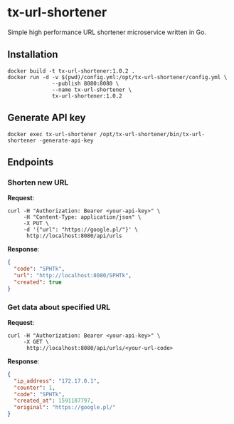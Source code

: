# tx-url-shortener
Simple high performance URL shortener microservice written in Go.

## Installation
```shell script
docker build -t tx-url-shortener:1.0.2 .
docker run -d -v $(pwd)/config.yml:/opt/tx-url-shortener/config.yml \
              --publish 8080:8080 \
              --name tx-url-shortener \
              tx-url-shortener:1.0.2
```

## Generate API key
```shell script
docker exec tx-url-shortener /opt/tx-url-shortener/bin/tx-url-shortener -generate-api-key
```

## Endpoints
### Shorten new URL
**Request**:
```shell script
curl -H "Authorization: Bearer <your-api-key>" \
     -H "Content-Type: application/json" \
     -X PUT \
     -d '{"url": "https://google.pl/"}' \
      http://localhost:8080/api/urls
```
**Response**:
```json
{
  "code": "SPHTk",
  "url": "http://localhost:8080/SPHTk",
  "created": true
}
```
### Get data about specified URL
**Request**:
```shell script
curl -H "Authorization: Bearer <your-api-key>" \
     -X GET \
      http://localhost:8080/api/urls/<your-url-code>
```
**Response**:
```json
{
  "ip_address": "172.17.0.1",
  "counter": 1,
  "code": "SPHTk",
  "created_at": 1591187797,
  "original": "https://google.pl/"
}
```